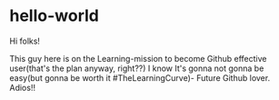 # hello-world

Hi folks!

This guy here is on the Learning-mission to become Github effective user(that's the plan anyway, right??)
I know It's gonna not gonna be easy(but gonna be worth it #TheLearningCurve)- Future Github lover. Adios!!

